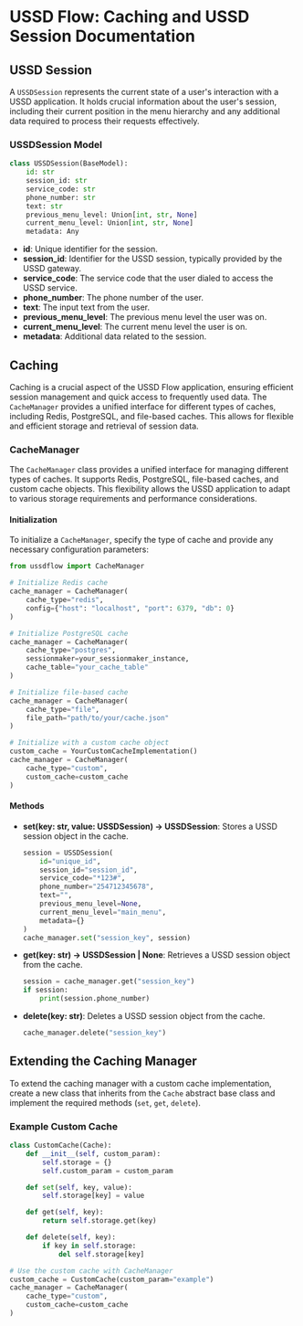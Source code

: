# USSD Flow: Caching and USSD Session Documentation

## USSD Session

A `USSDSession` represents the current state of a user's interaction with a USSD application. It holds crucial information about the user's session, including their current position in the menu hierarchy and any additional data required to process their requests effectively.

### USSDSession Model

```python
class USSDSession(BaseModel):
    id: str
    session_id: str
    service_code: str
    phone_number: str
    text: str
    previous_menu_level: Union[int, str, None]
    current_menu_level: Union[int, str, None]
    metadata: Any
```

- **id**: Unique identifier for the session.
- **session_id**: Identifier for the USSD session, typically provided by the USSD gateway.
- **service_code**: The service code that the user dialed to access the USSD service.
- **phone_number**: The phone number of the user.
- **text**: The input text from the user.
- **previous_menu_level**: The previous menu level the user was on.
- **current_menu_level**: The current menu level the user is on.
- **metadata**: Additional data related to the session.

## Caching

Caching is a crucial aspect of the USSD Flow application, ensuring efficient session management and quick access to frequently used data. The `CacheManager` provides a unified interface for different types of caches, including Redis, PostgreSQL, and file-based caches. This allows for flexible and efficient storage and retrieval of session data.

### CacheManager

The `CacheManager` class provides a unified interface for managing different types of caches. It supports Redis, PostgreSQL, file-based caches, and custom cache objects. This flexibility allows the USSD application to adapt to various storage requirements and performance considerations.

#### Initialization

To initialize a `CacheManager`, specify the type of cache and provide any necessary configuration parameters:

```python
from ussdflow import CacheManager

# Initialize Redis cache
cache_manager = CacheManager(
    cache_type="redis",
    config={"host": "localhost", "port": 6379, "db": 0}
)

# Initialize PostgreSQL cache
cache_manager = CacheManager(
    cache_type="postgres",
    sessionmaker=your_sessionmaker_instance,
    cache_table="your_cache_table"
)

# Initialize file-based cache
cache_manager = CacheManager(
    cache_type="file",
    file_path="path/to/your/cache.json"
)

# Initialize with a custom cache object
custom_cache = YourCustomCacheImplementation()
cache_manager = CacheManager(
    cache_type="custom",
    custom_cache=custom_cache
)
```

#### Methods

- **set(key: str, value: USSDSession) -> USSDSession**:
  Stores a USSD session object in the cache.

  ```python
  session = USSDSession(
      id="unique_id",
      session_id="session_id",
      service_code="*123#",
      phone_number="254712345678",
      text="",
      previous_menu_level=None,
      current_menu_level="main_menu",
      metadata={}
  )
  cache_manager.set("session_key", session)
  ```

- **get(key: str) -> USSDSession | None**:
  Retrieves a USSD session object from the cache.

  ```python
  session = cache_manager.get("session_key")
  if session:
      print(session.phone_number)
  ```

- **delete(key: str)**:
  Deletes a USSD session object from the cache.

  ```python
  cache_manager.delete("session_key")
  ```

## Extending the Caching Manager

To extend the caching manager with a custom cache implementation, create a new class that inherits from the `Cache` abstract base class and implement the required methods (`set`, `get`, `delete`).

### Example Custom Cache

```python
class CustomCache(Cache):
    def __init__(self, custom_param):
        self.storage = {}
        self.custom_param = custom_param

    def set(self, key, value):
        self.storage[key] = value

    def get(self, key):
        return self.storage.get(key)

    def delete(self, key):
        if key in self.storage:
            del self.storage[key]

# Use the custom cache with CacheManager
custom_cache = CustomCache(custom_param="example")
cache_manager = CacheManager(
    cache_type="custom",
    custom_cache=custom_cache
)
```
